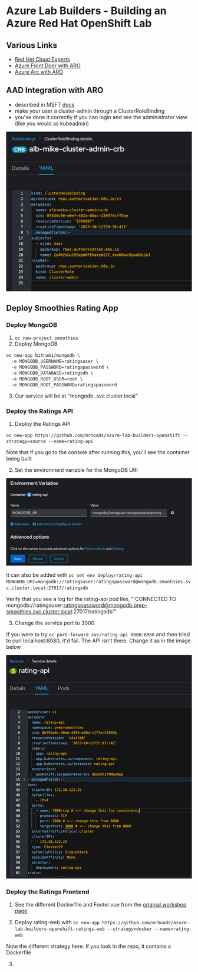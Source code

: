 # Azure Lab Builders - Building an Azure Red Hat OpenShift Lab

## Various Links

- [Red Hat Cloud Experts](https://cloud.redhat.com/experts/)
- [Azure Front Door with ARO](https://cloud.redhat.com/experts/aro/frontdoor/)
- [Azure Arc with ARO](https://cloud.redhat.com/experts/aro/azure-arc-integration/)

## AAD Integration with ARO

- described in MSFT [docs](https://learn.microsoft.com/en-us/azure/openshift/configure-azure-ad-ui)
- make your user a cluster-admin through a ClusterRoleBinding
- you've done it correctly if you can login and see the administrator view (like you would as kubeadmin)

![Cluster Role Binding](./images/aad-clusterrolebinding.png "Cluster Role Binding")

## Deploy Smoothies Rating App

### Deploy MongoDB

1. `oc new-project smoothies`
2. Deploy MongoDB

```
oc new-app bitnami/mongodb \
  -e MONGODB_USERNAME=ratingsuser \
  -e MONGODB_PASSWORD=ratingspassword \
  -e MONGODB_DATABASE=ratingsdb \
  -e MONGODB_ROOT_USER=root \
  -e MONGODB_ROOT_PASSWORD=ratingspassword
```

3. Our service will be at "mongodb.<project name>.svc.cluster.local"

### Deploy the Ratings API

1. Deploy the Ratings API

```
oc new-app https://github.com/mrhoads/azure-lab-builders-openshift --strategy=source --name=rating-api
```

Note that if you go to the console after running this, you'll see the container being built

2. Set the environment variable for the MongoDB URI

![MongoDB Env](./images/mongo-environment.png "MongoDB Environment")

It can also be added with `oc set env deploy/rating-api MONGODB_URI=mongodb://ratingsuser:ratingspassword@mongodb.smoothies.svc.cluster.local:27017/ratingsdb`

Verify that you see a log for the rating-api pod like, "'CONNECTED TO mongodb://ratingsuser:ratingspassword@mongodb.prep-smoothies.svc.cluster.local:27017/ratingsdb'"

3. Change the service port to 3000

If you were to try `oc port-forward svc/rating-api 8080:8080` and then tried to curl localhost:8080, it'd fail.  The API isn't there.  Change it as in the image below

![API Service Port](./images/api-service-port.png "API Service Port")

### Deploy the Ratings Frontend

1. See the different Dockerfile and Footer.vue from the [original workshop page](https://microsoft.github.io/aroworkshop/)

2. Deploy rating-web with `oc new-app https://github.com/mrhoads/azure-lab-builders-openshift-ratings-web --strategy=docker --name=rating-web`

Note the different strategy here.  If you look in the repo, it contains a Dockerfile

3. 


